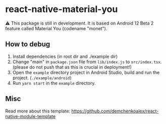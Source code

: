 # react-native-material-you

:warning: This package is still in development. It is based on Android 12 Beta 2 feature called Material You (codename "monet").

## How to debug

1. Install dependencies (in root dir and ./example dir)
2. Change "main" in `package.json` file from `lib/index.js` to `src/index.tsx`. (please do not push that as this is crucial in deployment!)
3. Open the `example` directory project in Android Studio, build and run the project. (`./example/android`)
4. Run `yarn start` in the `example` directory.

## Misc

Read more about this template: https://github.com/demchenkoalex/react-native-module-template